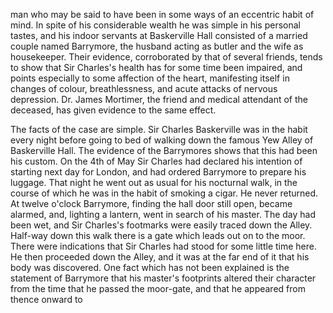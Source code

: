 man who may be said to have been in some ways of an eccentric habit of
mind. In spite of his considerable wealth he was simple in his personal
tastes, and his indoor servants at Baskerville Hall consisted of a
married couple named Barrymore, the husband acting as butler and the
wife as housekeeper. Their evidence, corroborated by that of several
friends, tends to show that Sir Charles's health has for some time been
impaired, and points especially to some affection of the heart,
manifesting itself in changes of colour, breathlessness, and acute
attacks of nervous depression. Dr. James Mortimer, the friend and
medical attendant of the deceased, has given evidence to the same
effect.

The facts of the case are simple. Sir Charles Baskerville was in the
habit every night before going to bed of walking down the famous Yew
Alley of Baskerville Hall. The evidence of the Barrymores shows that
this had been his custom. On the 4th of May Sir Charles had declared his
intention of starting next day for London, and had ordered Barrymore to
prepare his luggage. That night he went out as usual for his nocturnal
walk, in the course of which he was in the habit of smoking a cigar. He
never returned. At twelve o'clock Barrymore, finding the hall door
still open, became alarmed, and, lighting a lantern, went in search of
his master. The day had been wet, and Sir Charles's footmarks were
easily traced down the Alley. Half-way down this walk there is a gate
which leads out on to the moor. There were indications that Sir Charles
had stood for some little time here. He then proceeded down the Alley,
and it was at the far end of it that his body was discovered. One fact
which has not been explained is the statement of Barrymore that his
master's footprints altered their character from the time that he
passed the moor-gate, and that he appeared from thence onward to
